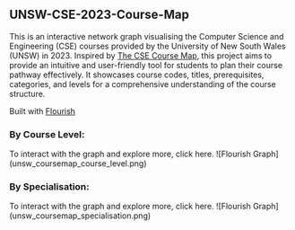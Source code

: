 ## UNSW-CSE-2023-Course-Map
This is an interactive network graph visualising the Computer Science and Engineering (CSE) courses provided by the University of New South Wales (UNSW) in 2023.
Inspired by [The CSE Course Map](https://media.csesoc.org.au/2021-fyg-cse-pathways/), this project aims to provide an intuitive and user-friendly tool for students to plan their course pathway effectively. It showcases course codes, titles, prerequisites, categories, and levels for a comprehensive understanding of the course structure.

Built with [Flourish](https://flourish.studio/)

<h3>By Course Level:</h3>
To interact with the graph and explore more, click here.
![Flourish Graph](unsw_coursemap_course_level.png)

<h3>By Specialisation:</h3>
To interact with the graph and explore more, click here.
![Flourish Graph](unsw_coursemap_specialisation.png)
